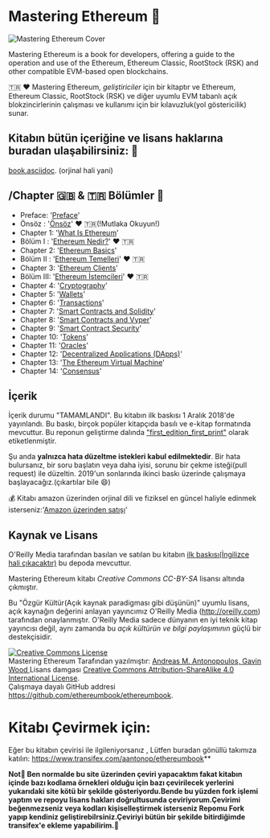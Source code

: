 # Mastering Ethereum :dart:

![Mastering Ethereum Cover](images/cover_thumb.png)

Mastering Ethereum is a book for developers, offering a guide to the operation and use of the Ethereum, Ethereum Classic, RootStock (RSK) and other compatible EVM-based open blockchains.

:tr: :heart: 
Mastering Ethereum, *geliştiriciler* için bir kitaptır ve Ethereum, Ethereum Classic, RootStock (RSK) ve diğer uyumlu EVM tabanlı açık blokzincirlerinin çalışması ve kullanımı için bir kılavuzluk(yol göstericilik) sunar. 

## Kitabın bütün içeriğine ve lisans haklarına buradan ulaşabilirsiniz: :bookmark:  
 
 [book.asciidoc](https://github.com/ethereumbook/ethereumbook/blob/develop/book.asciidoc). (orjinal hali yani)

## /Chapter :gb: & :tr: Bölümler :pushpin:
+ Preface: '[Preface](https://github.com/ethereumbook/ethereumbook/blob/develop/preface.asciidoc)'
+ Önsöz :  '[Önsöz](https://github.com/CemmOzdemir/MasteringEthereum_TR_cevirisi/blob/develop/Türkçe/Önsöz1.md)' ♥️  🇹🇷(!Mutlaka Okuyun!)
+ Chapter 1: '[What Is Ethereum](https://github.com/ethereumbook/ethereumbook/blob/develop/01what-is.asciidoc)'
+ Bölüm I  : '[Ethereum Nedir?](https://github.com/CemmOzdemir/MasteringEthereum_TR_cevirisi/blob/develop/Türkçe/Ethereum_Nedir%3F.md)' :heart: :tr:
+ Chapter 2: '[Ethereum Basics](https://github.com/ethereumbook/ethereumbook/blob/develop/02intro.asciidoc)'
+ Bölüm II : '[Ethereum Temelleri](https://github.com/CemmOzdemir/MasteringEthereum_TR_cevirisi/blob/develop/Türkçe/Ethereum_Temelleri.md)' :heart: :tr:
+ Chapter 3: '[Ethereum Clients](https://github.com/ethereumbook/ethereumbook/blob/develop/03clients.asciidoc)'
+ Bölüm III: '[Ethereum İstemcileri](https://github.com/CemmOzdemir/MasteringEthereum_TR_cevirisi/blob/develop/Türkçe/Ethereum_istemcileri.md)' ❤️ 🇹🇷
+ Chapter 4: '[Cryptography](https://github.com/ethereumbook/ethereumbook/blob/develop/04keys-addresses.asciidoc)'
+ Chapter 5: '[Wallets](https://github.com/ethereumbook/ethereumbook/blob/develop/05wallets.asciidoc)'
+ Chapter 6: '[Transactions](https://github.com/ethereumbook/ethereumbook/blob/develop/06transactions.asciidoc)'
+ Chapter 7: '[Smart Contracts and Solidity](https://github.com/ethereumbook/ethereumbook/blob/develop/07smart-contracts-solidity.asciidoc)'
+ Chapter 8: '[Smart Contracts and Vyper](https://github.com/ethereumbook/ethereumbook/blob/develop/08smart-contracts-vyper.asciidoc)'
+ Chapter 9: '[Smart Contract Security](https://github.com/ethereumbook/ethereumbook/blob/develop/09smart-contracts-security.asciidoc)'
+ Chapter 10: '[Tokens](https://github.com/ethereumbook/ethereumbook/blob/develop/10tokens.asciidoc)'
+ Chapter 11: '[Oracles](https://github.com/ethereumbook/ethereumbook/blob/develop/11oracles.asciidoc)'
+ Chapter 12: '[Decentralized Applications (DApps)](https://github.com/ethereumbook/ethereumbook/blob/develop/12dapps.asciidoc)'
+ Chapter 13: '[The Ethereum Virtual Machine](https://github.com/ethereumbook/ethereumbook/blob/develop/13evm.asciidoc)'
+ Chapter 14: '[Consensus](https://github.com/ethereumbook/ethereumbook/blob/develop/14consensus.asciidoc)'

## İçerik

İçerik durumu "TAMAMLANDI". Bu kitabın ilk baskısı 1 Aralık 2018'de yayınlandı. Bu baskı, birçok popüler kitapçıda basılı ve e-kitap formatında mevcuttur. Bu reponun geliştirme dalında ["first_edition_first_print"](https://github.com/ethereumbook/ethereumbook/tree/first_edition_first_print) olarak etiketlenmiştir.

Şu anda **yalnızca hata düzeltme istekleri kabul edilmektedir**. Bir hata bulursanız, bir soru başlatın veya daha iyisi, sorunu bir çekme isteği(pull request) ile düzeltin. 2019'un sonlarında ikinci baskı üzerinde çalışmaya başlayacağız.(çıkartılar bile :smile:)

:moneybag: Kitabı amazon üzerinden orjinal dili ve fiziksel en güncel haliyle edinmek isterseniz:'[Amazon üzerinden satışı](https://www.amazon.com/Mastering-Ethereum-Building-Smart-Contracts/dp/1491971940)'

## Kaynak ve Lisans

O'Reilly Media tarafından basılan ve satılan bu kitabın [ilk baskısı(İngilizce hali çıkacaktır)](https://github.com/ethereumbook/ethereumbook/tree/first_edition_first_print) bu depoda mevcuttur.

Mastering Ethereum kitabı *Creative Commons CC-BY-SA* lisansı altında çıkmıştır.

Bu "Özgür Kültür(Açık kaynak paradigması gibi düşünün)" uyumlu lisans, açık kaynağın değerini anlayan yayıncımız O'Reilly Media (http://oreilly.com) tarafından onaylanmıştır. O'Reilly Media sadece dünyanın en iyi teknik kitap yayıncısı değil, aynı zamanda bu _açık kültürün ve bilgi paylaşımının_ güçlü bir destekçisidir.

<a rel="license" href="http://creativecommons.org/licenses/by-sa/4.0/"><img alt="Creative Commons License" style="border-width:0" src="https://i.creativecommons.org/l/by-sa/4.0/88x31.png" /></a><br /><span xmlns:dct="http://purl.org/dc/terms/" href="http://purl.org/dc/dcmitype/Text" property="dct:title" rel="dct:type">Mastering Ethereum</span> Tarafından yazılmıştır: <a xmlns:cc="http://creativecommons.org/ns#" href="https://ethereumbook.info" property="cc:attributionName" rel="cc:attributionURL">Andreas M. Antonopoulos, Gavin Wood </a> Lisans damgası <a rel="license" href="http://creativecommons.org/licenses/by-sa/4.0/">Creative Commons Attribution-ShareAlike 4.0 International License</a>.<br />Çalışmaya dayalı GitHub addresi <a xmlns:dct="http://purl.org/dc/terms/" href="https://github.com/ethereumbook/ethereumbook" rel="dct:source">https://github.com/ethereumbook/ethereumbook</a>.

# Kitabı Çevirmek için:

Eğer bu kitabın çevirisi ile ilgileniyorsanız , Lütfen buradan gönüllü takımıza katılın: https://www.transifex.com/aantonop/ethereumbook**

**Not:pencil: Ben normalde bu site üzerinden çeviri yapacaktım fakat kitabın içinde bazı kodlama örnekleri olduğu için bazı çevirilecek yerlerini yukarıdaki site kötü bir şekilde gösteriyordu.Bende bu yüzden fork işlemi yaptım ve repoyu lisans hakları doğrultusunda çeviriyorum.Çevirimi beğenmezseniz veya kodları kişiselleştirmek isterseniz Repomu Fork yapıp kendiniz geliştirebilrsiniz.Çeviriyi bütün bir şekilde bitirdiğimde transifex'e ekleme yapabilirim.:pencil:**
